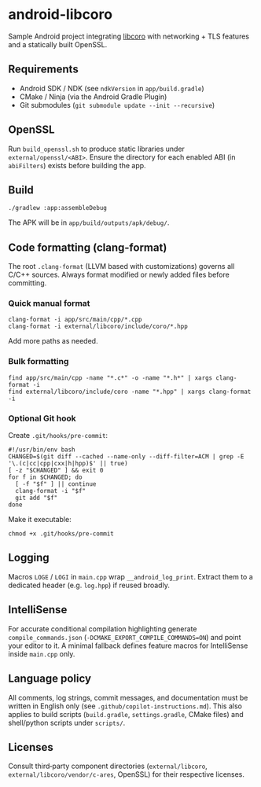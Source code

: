 # android-libcoro

Sample Android project integrating [libcoro](external/libcoro) with networking + TLS features and a statically built OpenSSL.

## Requirements
- Android SDK / NDK (see `ndkVersion` in `app/build.gradle`)
- CMake / Ninja (via the Android Gradle Plugin)
- Git submodules (`git submodule update --init --recursive`)

## OpenSSL
Run `build_openssl.sh` to produce static libraries under `external/openssl/<ABI>`. Ensure the directory for each enabled ABI (in `abiFilters`) exists before building the app.

## Build
```
./gradlew :app:assembleDebug
```
The APK will be in `app/build/outputs/apk/debug/`.

## Code formatting (clang-format)
The root `.clang-format` (LLVM based with customizations) governs all C/C++ sources. Always format modified or newly added files before committing.

### Quick manual format
```
clang-format -i app/src/main/cpp/*.cpp
clang-format -i external/libcoro/include/coro/*.hpp
```
Add more paths as needed.

### Bulk formatting
```
find app/src/main/cpp -name "*.c*" -o -name "*.h*" | xargs clang-format -i
find external/libcoro/include/coro -name "*.hpp" | xargs clang-format -i
```

### Optional Git hook
Create `.git/hooks/pre-commit`:
```
#!/usr/bin/env bash
CHANGED=$(git diff --cached --name-only --diff-filter=ACM | grep -E '\.(c|cc|cpp|cxx|h|hpp)$' || true)
[ -z "$CHANGED" ] && exit 0
for f in $CHANGED; do
  [ -f "$f" ] || continue
  clang-format -i "$f"
  git add "$f"
done
```
Make it executable:
```
chmod +x .git/hooks/pre-commit
```

## Logging
Macros `LOGE` / `LOGI` in `main.cpp` wrap `__android_log_print`. Extract them to a dedicated header (e.g. `log.hpp`) if reused broadly.

## IntelliSense
For accurate conditional compilation highlighting generate `compile_commands.json` (`-DCMAKE_EXPORT_COMPILE_COMMANDS=ON`) and point your editor to it. A minimal fallback defines feature macros for IntelliSense inside `main.cpp` only.

## Language policy
All comments, log strings, commit messages, and documentation must be written in English only (see `.github/copilot-instructions.md`).
This also applies to build scripts (`build.gradle`, `settings.gradle`, CMake files) and shell/python scripts under `scripts/`.

## Licenses
Consult third‑party component directories (`external/libcoro`, `external/libcoro/vendor/c-ares`, OpenSSL) for their respective licenses.
